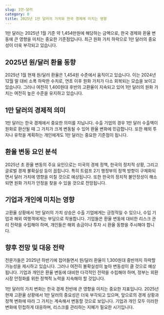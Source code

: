 ```yaml
---
slug: 1만-달러
category: 0
title: 2025년 1만 달러의 가치와 한국 경제에 미치는 영향
---
```


1만 달러는 2025년 1월 기준 약 1,454만원에 해당하는 금액으로, 한국 경제와 환율 변동에 큰 영향을 미치는 중요한 기준점입니다. 최근 원화 가치 하락으로 1만 달러의 중요성이 더욱 부각되고 있습니다.

## 2025년 원/달러 환율 동향

2025년 1월 현재 원/달러 환율은 1,454원 수준에서 움직이고 있습니다. 이는 2024년 12월 말 대비 소폭 하락한 수치로, 연초 이후 원화 가치가 다소 회복되는 모습을 보이고 있습니다. 그러나 여전히 1,400원대 후반의 고환율이 지속되고 있어 1만 달러의 원화 가치는 여전히 높은 수준을 유지하고 있습니다.

## 1만 달러의 경제적 의미

1만 달러는 한국 경제에서 중요한 의미를 지닙니다. 수출 기업의 경우 1만 달러 수출액이 원화로 환산될 때 그 가치가 크게 변동될 수 있어 환율 변화에 민감합니다. 또한 해외 투자나 유학을 계획하는 개인에게도 1만 달러는 중요한 기준점이 됩니다.

## 환율 변동 요인 분석

2025년 초 환율 변동의 주요 요인으로는 미국의 경제 정책, 한국의 정치적 상황, 그리고 글로벌 경제 불확실성 등이 꼽힙니다. 특히 트럼프 2기 행정부의 정책 방향이 구체화되면서 달러 가치에 영향을 미칠 것으로 예상됩니다. 또한 한국의 정치적 불안정성이 해소되면 원화 가치가 안정을 찾을 수 있을 것으로 전망됩니다.

## 기업과 개인에 미치는 영향

고환율 상황에서 1만 달러의 가치 상승은 수출 기업에게는 긍정적일 수 있으나, 수입 기업과 해외 여행객에게는 부담으로 작용합니다. 기업들은 환율 변동에 대비한 리스크 관리 전략을 수립해야 하며, 개인들은 해외 송금이나 투자 시 환율 동향을 주시해야 합니다.

## 향후 전망 및 대응 전략

전문가들은 2025년 하반기에 접어들면서 원/달러 환율이 1,300원대 중반까지 하락할 가능성을 제시하고 있습니다. 그러나 여전히 불확실성이 높아 변동성이 클 것으로 예상됩니다. 기업과 개인은 환율 변동에 대비한 다각적인 전략을 수립해야 하며, 정부는 외환시장 안정화를 위한 정책적 노력을 지속해야 할 것입니다.

1만 달러의 가치 변화는 한국 경제 전반에 큰 영향을 미치는 중요한 지표입니다. 2025년 현재 고환율 상황에서 1만 달러의 중요성은 더욱 부각되고 있으며, 앞으로의 경제 상황과 정책 변화에 따라 그 가치는 계속해서 변동할 것으로 보입니다. 기업과 개인 모두 이러한 변화에 민첩하게 대응하며, 리스크를 관리하는 지혜가 필요한 시기입니다.